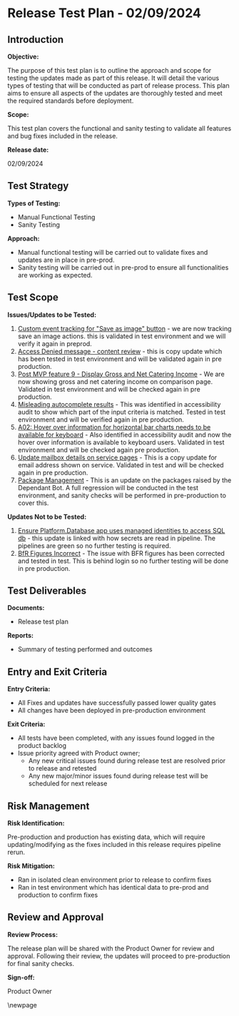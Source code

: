 ﻿# Release Test Plan - 02/09/2024

## Introduction
**Objective:**

The purpose of this test plan is to outline the approach and scope for testing the updates made as part of this release.
It will detail the various types of testing that will be conducted as part of release process. This plan aims to ensure
all aspects of the updates are thoroughly tested and meet the required standards before deployment.

**Scope:**

This test plan covers the functional and sanity testing to validate all features and bug fixes included in the release.

**Release date:**

02/09/2024

## Test Strategy
**Types of Testing:**

- Manual Functional Testing
- Sanity Testing

**Approach:**

- Manual functional testing will be carried out to validate fixes and updates are in place in pre-prod.
- Sanity testing will be carried out in pre-prod to ensure all functionalities are working as expected.

## Test Scope
**Issues/Updates to be Tested:**

1. [Custom event tracking for "Save as image" button](https://dev.azure.com/dfe-ssp/s198-DfE-Benchmarking-service/_workitems/edit/223210) -
   we are now tracking save an image actions. this is validated in test environment and we will verify it again in
   preprod.
2. [Access Denied message - content review](https://dev.azure.com/dfe-ssp/s198-DfE-Benchmarking-service/_workitems/edit/218513) -
   this is copy update which has been tested in test environment and will be validated again in pre production.
3. [Post MVP feature 9 - Display Gross and Net Catering Income](https://dev.azure.com/dfe-ssp/s198-DfE-Benchmarking-service/_workitems/edit/214976) -
   We are now showing gross and net catering income on comparison page. Validated in test environment and will be
   checked again in pre production.
4. [Misleading autocomplete results](https://dev.azure.com/dfe-ssp/s198-DfE-Benchmarking-service/_workitems/edit/223871) -
   This was identified in accessibility audit to show which part of the input criteria is matched. Tested in test
   environment and will be verified again in pre production.
5. [A02: Hover over information for horizontal bar charts needs to be available for keyboard](https://dev.azure.com/dfe-ssp/s198-DfE-Benchmarking-service/_workitems/edit/225478) -
   Also identified in accessibility audit and now the hover over information is available to keyboard users. Validated
   in test environment and will be checked again pre production.
6. [Update mailbox details on service pages](https://dev.azure.com/dfe-ssp/s198-DfE-Benchmarking-service/_workitems/edit/225527) -
   This is a copy update for email address shown on service. Validated in test and will be checked again in pre
   production.
7. [Package Management](https://dfe-ssp.visualstudio.com/s198-DfE-Benchmarking-service/_workitems/edit/226361) - This is
   an update on the packages raised by the Dependant Bot. A full regression will be conducted in the test environment,
   and sanity checks will be performed in pre-production to cover this.

**Updates Not to be Tested:**

1. [Ensure Platform.Database app uses managed identities to access SQL db](https://dev.azure.com/dfe-ssp/s198-DfE-Benchmarking-service/_workitems/edit/222561) -
   this update is linked with how secrets are read in pipeline. The pipelines are green so no further testing is
   required.
2. [BfR Figures Incorrect](https://dev.azure.com/dfe-ssp/s198-DfE-Benchmarking-service/_workitems/edit/217947) - The issue with BFR figures has been corrected and tested in test. This is behind login so no further testing will be done in pre production. 

## Test Deliverables
**Documents:**

- Release test plan

**Reports:**

- Summary of testing performed and outcomes

## Entry and Exit Criteria
**Entry Criteria:**

- All Fixes and updates have successfully passed lower quality gates
- All changes have been deployed in pre-production environment

**Exit Criteria:**

- All tests have been completed, with any issues found logged in the product backlog
- Issue priority agreed with Product owner;
    - Any new critical issues found during release test are resolved prior to release and retested
    - Any new major/minor issues found during release test will be scheduled for next release

## Risk Management
**Risk Identification:**

Pre-production and production has existing data, which will require updating/modifying as the fixes included in this
release requires pipeline rerun.

**Risk Mitigation:**

- Ran in isolated clean environment prior to release to confirm fixes
- Ran in test environment which has identical data to pre-prod and production to confirm fixes

## Review and Approval
**Review Process:**

The release plan will be shared with the Product Owner for review and approval. Following their review, the updates will
proceed to pre-production for final sanity checks.

**Sign-off:**

Product Owner

\newpage